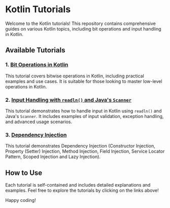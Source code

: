 
# Kotlin Tutorials

Welcome to the Kotlin tutorials! This repository contains comprehensive guides on various Kotlin topics, including bit operations and input handling in Kotlin.

## Available Tutorials

### 1. [Bit Operations in Kotlin](ReadmeBitOperations.md)
This tutorial covers bitwise operations in Kotlin, including practical examples and use cases. It is suitable for those looking to master low-level operations in Kotlin.

### 2. [Input Handling with `readln()` and Java's `Scanner`](ReadmeReadlnAndScanner.md)
This tutorial demonstrates how to handle input in Kotlin using `readln()` and Java's `Scanner`. It includes examples of input validation, exception handling, and advanced usage scenarios.

### 3. [Dependency Injection](ReadmeDependencyInjection.md)
This tutorial demonstrates Dependency Injection (Constructor Injection, Property (Setter) Injection, Method Injection, Field Injection, Service Locator Pattern, Scoped Injection and Lazy Injection).

## How to Use
Each tutorial is self-contained and includes detailed explanations and examples. Feel free to explore the tutorials by clicking on the links above!

Happy coding!
